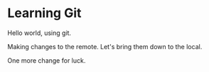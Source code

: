# Learning Git

Hello world, using git.

Making changes to the remote.  Let's bring them down to the local.

One more change for luck.
